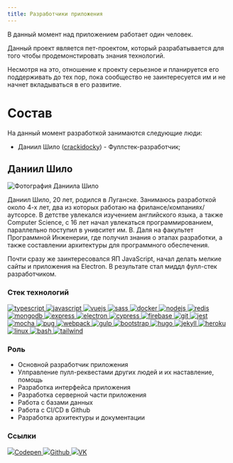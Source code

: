 ```yaml
---
title: Разработчики приложения
---
```


В данный момент над приложением работает один человек.

Данный проект является пет-проектом, который разрабатывается для того чтобы продемонстировать знания технологий.

Несмотря на это, отношение к проекту серьезное и планируется его поддерживать до тех пор, пока сообщество не заинтересуется им и не начнет вкладываться в его развитие.

# Состав

На данный момент разработкой занимаются следующие люди:

- Даниил Шило ([crackidocky](https://github.com/crackidocky)) - Фуллстек-разработчик;

## Даниил Шило

<img class="float-left size-small mt mr" src="/about/daniil/img.jpg" alt="Фотография Даниила Шило"/>

Даниил Шило, 20 лет, родился в Луганске. Занимаюсь разработкой около 4-х лет, два из которых работаю на фрилансе/компаниях/аутсорсе. В детстве увлекался изучением английского языка, а также Computer Science, с 16 лет начал увлекаться программированием, параллельно поступил в унивситет им. В. Даля на факультет Программной Инженерии, где получил знания о этапах разработки, а также составлении архитектуры для программного обеспечения.

Почти сразу же заинтересовался ЯП JavaScript, начал делать мелкие сайты и приложения на Electron. В результате стал миддл фулл-стек разработчиком.

### Стек технологий

<div class="stack mt">
  <a
    class="stack__item"
    href="https://www.typescriptlang.org/"
    target="_blank"
    rel="noreferrer"
  >
    <img
      src="https://raw.githubusercontent.com/devicons/devicon/master/icons/typescript/typescript-original.svg"
      alt="typescript"
    />
  </a>
  <a
    class="stack__item"
    href="https://developer.mozilla.org/en-US/docs/Web/JavaScript"
    target="_blank"
    rel="noreferrer"
  >
    <img
      src="https://raw.githubusercontent.com/devicons/devicon/master/icons/javascript/javascript-original.svg"
      alt="javascript"
    />
  </a>
  <a
    class="stack__item"
    href="https://vuejs.org/"
    target="_blank"
    rel="noreferrer"
  >
    <img
      src="https://raw.githubusercontent.com/devicons/devicon/master/icons/vuejs/vuejs-original-wordmark.svg"
      alt="vuejs"
    />
  </a>
  <a
    class="stack__item"
    href="https://sass-lang.com"
    target="_blank"
    rel="noreferrer"
  >
    <img
      src="https://raw.githubusercontent.com/devicons/devicon/master/icons/sass/sass-original.svg"
      alt="sass"
    />
  </a>
  <a
    class="stack__item"
    href="https://www.docker.com/"
    target="_blank"
    rel="noreferrer"
  >
    <img
      src="https://raw.githubusercontent.com/devicons/devicon/master/icons/docker/docker-original-wordmark.svg"
      alt="docker"
    />
  </a>
  <a
    class="stack__item"
    href="https://nodejs.org"
    target="_blank"
    rel="noreferrer"
  >
    <img
      src="https://raw.githubusercontent.com/devicons/devicon/master/icons/nodejs/nodejs-original-wordmark.svg"
      alt="nodejs"
    />
  </a>
  <a
    class="stack__item"
    href="https://redis.io"
    target="_blank"
    rel="noreferrer"
  >
    <img
      src="https://raw.githubusercontent.com/devicons/devicon/master/icons/redis/redis-original-wordmark.svg"
      alt="redis"
    />
  </a>
  <a
    class="stack__item"
    href="https://www.mongodb.com/"
    target="_blank"
    rel="noreferrer"
  >
    <img
      src="https://raw.githubusercontent.com/devicons/devicon/master/icons/mongodb/mongodb-original-wordmark.svg"
      alt="mongodb"
    />
  </a>
  <a
    class="stack__item"
    href="https://expressjs.com"
    target="_blank"
    rel="noreferrer"
  >
    <img
      src="https://raw.githubusercontent.com/devicons/devicon/master/icons/express/express-original-wordmark.svg"
      alt="express"
    />
  </a>
  <a
    class="stack__item"
    href="https://www.electronjs.org"
    target="_blank"
    rel="noreferrer"
  >
    <img
      src="https://raw.githubusercontent.com/devicons/devicon/master/icons/electron/electron-original.svg"
      alt="electron"
    />
  </a>
  <a
    class="stack__item"
    href="https://www.cypress.io"
    target="_blank"
    rel="noreferrer"
  >
    <img
      src="https://raw.githubusercontent.com/simple-icons/simple-icons/6e46ec1fc23b60c8fd0d2f2ff46db82e16dbd75f/icons/cypress.svg"
      alt="cypress"
    />
  </a>
  <a
    class="stack__item"
    href="https://firebase.google.com/"
    target="_blank"
    rel="noreferrer"
  >
    <img
      src="https://www.vectorlogo.zone/logos/firebase/firebase-icon.svg"
      alt="firebase"
    />
  </a>
  <a
    class="stack__item"
    href="https://git-scm.com/"
    target="_blank"
    rel="noreferrer"
  >
    <img
      src="https://www.vectorlogo.zone/logos/git-scm/git-scm-icon.svg"
      alt="git"
    />
  </a>
  <a
    class="stack__item"
    href="https://jestjs.io"
    target="_blank"
    rel="noreferrer"
  >
    <img
      src="https://www.vectorlogo.zone/logos/jestjsio/jestjsio-icon.svg"
      alt="jest"
    />
  </a>
  <a
    class="stack__item"
    href="https://mochajs.org"
    target="_blank"
    rel="noreferrer"
  >
    <img
      src="https://www.vectorlogo.zone/logos/mochajs/mochajs-icon.svg"
      alt="mocha"
    />
  </a>
  <a
    class="stack__item"
    href="https://pugjs.org"
    target="_blank"
    rel="noreferrer"
  >
    <img
      src="https://cdn.worldvectorlogo.com/logos/pug.svg"
      alt="pug"
    />
  </a>
  <a
    class="stack__item"
    href="https://webpack.js.org"
    target="_blank"
    rel="noreferrer"
  >
    <img
      src="https://raw.githubusercontent.com/devicons/devicon/d00d0969292a6569d45b06d3f350f463a0107b0d/icons/webpack/webpack-original-wordmark.svg"
      alt="webpack"
    />
  </a>
  <a
    class="stack__item"
    href="https://gulpjs.com"
    target="_blank"
    rel="noreferrer"
  >
    <img
      src="https://raw.githubusercontent.com/devicons/devicon/master/icons/gulp/gulp-plain.svg"
      alt="gulp"
    />
  </a>
  <a
    class="stack__item"
    href="https://getbootstrap.com"
    target="_blank"
    rel="noreferrer"
  >
    <img
      src="https://raw.githubusercontent.com/devicons/devicon/master/icons/bootstrap/bootstrap-plain-wordmark.svg"
      alt="bootstrap"
    />
  </a>
  <a
    class="stack__item"
    href="https://gohugo.io/"
    target="_blank"
    rel="noreferrer"
  >
    <img
      src="https://api.iconify.design/logos-hugo.svg"
      alt="hugo"
    />
  </a>
  <a
    class="stack__item"
    href="https://jekyllrb.com/"
    target="_blank"
    rel="noreferrer"
  >
    <img
      src="https://www.vectorlogo.zone/logos/jekyllrb/jekyllrb-icon.svg"
      alt="jekyll"
    />
  </a>
  <a
    class="stack__item"
    href="https://heroku.com"
    target="_blank"
    rel="noreferrer"
  >
    <img
      src="https://www.vectorlogo.zone/logos/heroku/heroku-icon.svg"
      alt="heroku"
    />
  </a>
  <a
    class="stack__item"
    href="https://www.linux.org/"
    target="_blank"
    rel="noreferrer"
  >
    <img
      src="https://raw.githubusercontent.com/devicons/devicon/master/icons/linux/linux-original.svg"
      alt="linux"
    />
  </a>
  <a
    class="stack__item"
    href="https://www.gnu.org/software/bash/"
    target="_blank"
    rel="noreferrer"
  >
    <img
      src="https://www.vectorlogo.zone/logos/gnu_bash/gnu_bash-icon.svg"
      alt="bash"
    />
  </a>
  <a
    class="stack__item"
    href="https://tailwindcss.com/"
    target="_blank"
    rel="noreferrer"
  >
    <img
      src="https://www.vectorlogo.zone/logos/tailwindcss/tailwindcss-icon.svg"
      alt="tailwind"
    />
  </a>
</div>

### Роль

- Основной разработчик приложения
- Улправление пулл-реквестами других людей и их наставление, помощь
- Разработка интерфейса приложения
- Разработка серверной части приложения
- Работа с базами данных
- Работа с CI/CD в Github
- Разработка архитектуры и документации

### Ссылки

<div class="social-link-list mt">
  <a href="https://codepen.io/crackidocky" class="social-link__item social-link">
    <img class="social-link__img" src="https://cdn.jsdelivr.net/gh/devicons/devicon/icons/codepen/codepen-plain.svg" /><span class="social-link__text">Codepen</span>
  </a>

  <a href="https://github.com/crackidocky" class="social-link__item social-link">
    <img class="social-link__img" src="https://cdn.jsdelivr.net/gh/devicons/devicon/icons/github/github-original.svg" /><span class="social-link__text">Github</span>
  </a>
  
  <a href="https://vk.com/daniilshilo_developer" class="social-link__item social-link">
    <img class="social-link__img" src="https://www.vectorlogo.zone/logos/vk/vk-tile.svg" /><span class="social-link__text">VK</span>
  </a>
</div>
